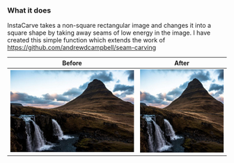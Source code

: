 ### What it does
InstaCarve takes a non-square rectangular image and changes it into a square shape by taking away seams of low energy in the image. 
I have created this simple function which extends the work of https://github.com/andrewdcampbell/seam-carving
                           
Before                                            |  After
:------------------------------------------------:|:-------------------------:
![Image Before](Images/test2.jpg)   |  ![Image After](Images/test_result.png)


